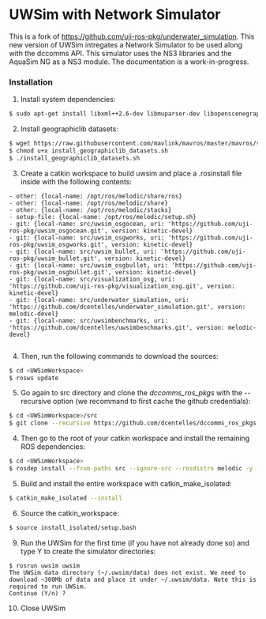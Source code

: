 # UWSim with Network Simulator
This is a fork of https://github.com/uji-ros-pkg/underwater_simulation.
This new version of UWSim intregates a Network Simulator to be used along with the dccomms API. This simulator uses the NS3 libraries and the AquaSim NG as a NS3 module. The documentation is a work-in-progress.

### Installation
1. Install system dependencies:
```bash
$ sudo apt-get install libxml++2.6-dev libmuparser-dev libopenscenegraph-dev libfftw3-dev geographiclib-tools libgeographic-dev geographiclib-doc -y
```
2. Install geographiclib datasets:
```bash
$ wget https://raw.githubusercontent.com/mavlink/mavros/master/mavros/scripts/install_geographiclib_datasets.sh
$ chmod u+x install_geographiclib_datasets.sh
$ ./install_geographiclib_datasets.sh
```
3. Create a catkin workspace to build uwsim and place a .rosinstall file inside with the following contents:
```
- other: {local-name: /opt/ros/melodic/share/ros}
- other: {local-name: /opt/ros/melodic/share}
- other: {local-name: /opt/ros/melodic/stacks}
- setup-file: {local-name: /opt/ros/melodic/setup.sh}
- git: {local-name: src/uwsim_osgocean, uri: 'https://github.com/uji-ros-pkg/uwsim_osgocean.git', version: kinetic-devel}
- git: {local-name: src/uwsim_osgworks, uri: 'https://github.com/uji-ros-pkg/uwsim_osgworks.git', version: kinetic-devel}
- git: {local-name: src/uwsim_bullet, uri: 'https://github.com/uji-ros-pkg/uwsim_bullet.git', version: kinetic-devel}
- git: {local-name: src/uwsim_osgbullet, uri: 'https://github.com/uji-ros-pkg/uwsim_osgbullet.git', version: kinetic-devel}
- git: {local-name: src/visualization_osg, uri: 'https://github.com/uji-ros-pkg/visualization_osg.git', version: kinetic-devel}
- git: {local-name: src/underwater_simulation, uri: 'https://github.com/dcentelles/underwater_simulation.git', version: melodic-devel}
- git: {local-name: src/uwsimbenchmarks, uri: 'https://github.com/dcentelles/uwsimbenchmarks.git', version: melodic-devel}
        
```    
4. Then, run the following commands to download the sources:
```bash
$ cd <UWSimWorkspace>
$ rosws update
```

5. Go again to src directory and clone the *dccomms_ros_pkgs* with the --recursive option (we recommand to first cache the github credentials):
```bash
$ cd <UWSimWorkspace>/src
$ git clone --recursive https://github.com/dcentelles/dccomms_ros_pkgs.git
```
4. Then go to the root of your catkin workspace and install the remaining ROS dependencies:
```bash
$ cd <UWSimWorkspace>
$ rosdep install --from-paths src --ignore-src --rosdistro melodic -y -r
```
5. Build and install the entire workspace with catkin_make_isolated:
```bash
$ catkin_make_isolated --install
```
6. Source the catkin_workspace:
```bash
$ source install_isolated/setup.bash
```
9. Run the UWSim for the first time (if you have not already done so) and type Y to create the simulator directories:
```
$ rosrun uwsim uwsim
The UWSim data directory (~/.uwsim/data) does not exist. We need to download ~300Mb of data and place it under ~/.uwsim/data. Note this is required to run UWSim.
Continue (Y/n) ?
```
10. Close UWSim
